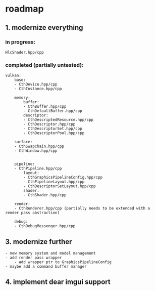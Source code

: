 # roadmap

## 1. modernize everything
### in progress:
	HlcShader.hpp/cpp

### completed (partially untested):
	vulkan:
		base:
		- CthDevice.hpp/cpp
		- CthInstance.hpp/cpp

		memory:
			buffer:
			- CthBuffer.hpp/cpp
			- CthDefaultBuffer.hpp/cpp
			descriptor:
			- CthDescriptedResource.hpp/cpp
			- CthDescriptor.hpp/cpp
			- CthDescriptorSet.hpp/cpp
			- CthDescriptorPool.hpp/cpp

		surface:
		- CthSwapchain.hpp/cpp
		- CthWindow.hpp/cpp


		pipeline:
		- CthPipeline.hpp/cpp
			layout:
			- CthGraphicsPipelineConfig.hpp/cpp
			- CthPipelineLayout.hpp/cpp
			- CthDescriptorSetLayout.hpp/cpp
			shader:
			- CthShader.hpp/cpp

		render:
		- CthRenderer.hpp/cpp (partially needs to be extended with a render pass abstraction)
		
		debug:
		- CthDebugMessenger.hpp/cpp


## 3. modernize further
	- new memory system and model management
	- add render pass wrapper
		- add wrapper ptr to GraphicsPipelineConfig
	- maybe add a command buffer manager

## 4. implement dear imgui support